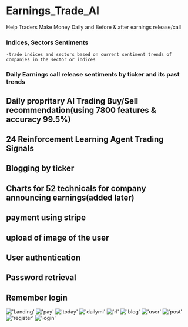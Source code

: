 # Earnings_Trade_AI
Help Traders Make Money Daily and Before & after earnings release/call

### Indices, Sectors Sentiments
    -trade indices and sectors based on current sentiment trends of companies in the sector or indices
### Daily Earnings call release sentiments by ticker and its past trends
## Daily propritary AI Trading Buy/Sell recommendation(using 7800 features & accuracy 99.5%)
## 24 Reinforcement Learning Agent Trading Signals
## Blogging by ticker
## Charts for 52 technicals for company announcing earnings(added later)
## payment using stripe
## upload of image of the user
## User authentication
## Password retrieval
## Remember login 


!['Landing'](screen/landing.png)
!['pay'](screen/pay.png)
!['today'](screen/today.png)
!['dailyml'](screen/dailyml.png)
!['rl'](screen/rl.png)
!['blog'](screen/blog.png)
!['user'](screen/user.png)
!['post'](screen/post.png)
!['register'](screen/register.png)
!['login'](screen/login.png)




